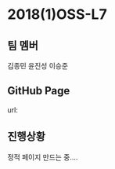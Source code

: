 2018(1)OSS-L7
===================

팀 멤버
-------------
김종민
윤진성
이승준

GitHub Page
-------------
url:  

진행상황
-------------

정적 페이지 만드는 중....

